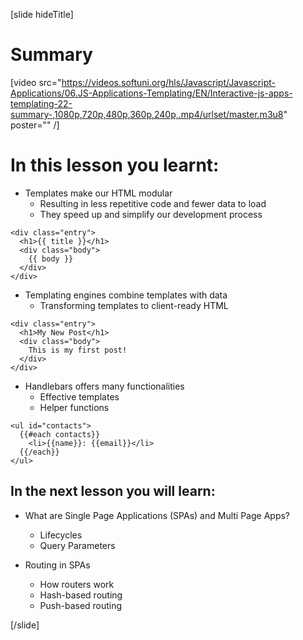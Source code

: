 [slide hideTitle]
# Summary

[video src="https://videos.softuni.org/hls/Javascript/Javascript-Applications/06.JS-Applications-Templating/EN/Interactive-js-apps-templating-22-summary-,1080p,720p,480p,360p,240p,.mp4/urlset/master.m3u8" poster="" /]

# In this lesson you learnt:

- Templates make our HTML modular
    - Resulting in less repetitive code and fewer data to load
    - They speed up and simplify our development process

```
<div class="entry">
  <h1>{{ title }}</h1>
  <div class="body">
    {{ body }}
  </div>
</div>

```

- Templating engines combine templates with data
    - Transforming templates to client-ready HTML

```
<div class="entry">
  <h1>My New Post</h1>
  <div class="body">
    This is my first post!
  </div>
</div>

```

- Handlebars offers many functionalities
    - Effective templates
    - Helper functions

```
<ul id="contacts">
  {{#each contacts}}
    <li>{{name}}: {{email}}</li>
  {{/each}}
</ul>
```

## In the next lesson you will learn:

- What are Single Page Applications \(SPAs\) and Multi Page Apps?
  - Lifecycles
  - Query Parameters

- Routing in SPAs
  - How routers work
  - Hash\-based routing
  - Push\-based routing

[/slide]
